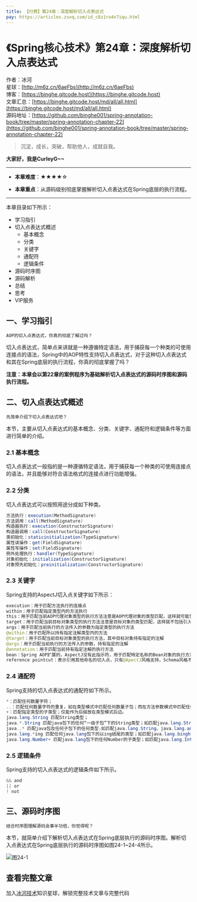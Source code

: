 ```yaml
---
title: 【付费】第24章：深度解析切入点表达式
pay: https://articles.zsxq.com/id_c8z1ro4n7iqu.html
---
```


# 《Spring核心技术》第24章：深度解析切入点表达式

作者：冰河
<br/>星球：[http://m6z.cn/6aeFbs](http://m6z.cn/6aeFbs)
<br/>博客：[https://binghe.gitcode.host](https://binghe.gitcode.host)
<br/>文章汇总：[https://binghe.gitcode.host/md/all/all.html](https://binghe.gitcode.host/md/all/all.html)
<br/>源码地址：[https://github.com/binghe001/spring-annotation-book/tree/master/spring-annotation-chapter-22](https://github.com/binghe001/spring-annotation-book/tree/master/spring-annotation-chapter-22)

> 沉淀，成长，突破，帮助他人，成就自我。

**大家好，我是CurleyG~~**

------

* **本章难度**：★★★★☆

* **本章重点**：从源码级别彻底掌握解析切入点表达式在Spring底层的执行流程。

------

本章目录如下所示：

* 学习指引
* 切入点表达式概述
  * 基本概念
  * 分类
  * 关键字
  * 通配符
  * 逻辑条件
* 源码时序图
* 源码解析
* 总结
* 思考
* VIP服务

## 一、学习指引

`AOP的切入点表达式，你真的彻底了解过吗？`

切入点表达式，简单点来讲就是一种遵循特定语法，用于捕获每一个种类的可使用连接点的语法，Spring中的AOP特性支持切入点表达式，对于这种切入点表达式和其在Spring底层的执行流程，你真的彻底掌握了吗？

**注意：本章会以第22章的案例程序为基础解析切入点表达式的源码时序图和源码执行流程。**

## 二、切入点表达式概述

`先简单介绍下切入点表达式吧？`

本节，主要从切入点表达式的基本概念、分类、关键字、通配符和逻辑条件等方面进行简单的介绍。

### 2.1 基本概念

切入点表达式一般指的是一种遵循特定语法，用于捕获每一个种类的可使用连接点的语法，并且能够对符合语法格式的连接点进行功能增强。

### 2.2 分类

切入点表达式可以按照用途分成如下种类。

```java
方法执行：execution(MethodSignature)
方法调用：call(MethodSignature)
构造器执行：execution(ConstructorSignature)
构造器调用：call(ConstructorSignature)
类初始化：staticinitialization(TypeSignature)
属性读操作：get(FieldSignature)
属性写操作：set(FieldSignature)
例外处理执行：handler(TypeSignature)
对象初始化：initialization(ConstructorSignature)
对象预先初始化：preinitialization(ConstructorSignature)
```

### 2.3 关键字

Spring支持的AspectJ切入点关键字如下所示：

```java
execution：用于匹配方法执行的连接点
within：用于匹配指定类型内的方法执行
this：用于匹配当前AOP代理对象类型的执行方法注意是AOP代理对象的类型匹配，这样就可能包括引入接口类型匹配
target：用于匹配当前目标对象类型的执行方法注意是目标对象的类型匹配，这样就不包括引入接口类型匹配
args：用于匹配当前执行的方法传入的参数为指定类型的执行方法
@within：用于匹配所以持有指定注解类型内的方法
@target：用于匹配当前目标对象类型的执行方法，其中目标对象持有指定的注解
@args：用于匹配当前执行的方法传入的参数，持有指定的注解
@annotation：用于匹配当前持有指定注解的执行方法
bean：Spring AOP扩展的，AspectJ没有此指示符，用于匹配特定名称的Bean对象的执行方法
reference pointcut：表示引用其他命名的切入点，只有@ApectJ风格支持，Schema风格不支持。
```

### 2.4 通配符

Spring支持的切入点表达式的通配符如下所示。

```java
*：匹配任何数量字符；
..：匹配任何数量字符的重复，如在类型模式中匹配任何数量子包；而在方法参数模式中匹配任何数量参数。
+：匹配指定类型的子类型；仅能作为后缀放在类型模式后边。
java.lang.String 匹配String类型；
java.*.String 匹配java包下的任何“一级子包”下的String类型；如匹配java.lang.String，但不匹配java.lang.ss.String
java..* 匹配java包及任何子包下的任何类型;如匹配java.lang.String、java.lang.annotation.Annotation
java.lang.*ing 匹配任何java.lang包下的以ing结尾的类型；如匹配java.lang.bingheing
java.lang.Number+ 匹配java.lang包下的任何Number的子类型；如匹配java.lang.Integer，也匹配java.math.BigInteger
```

### 2.5 逻辑条件

Spring支持的切入点表达式的逻辑条件如下所示。

```java
&& and
|| or
! not
```

## 三、源码时序图

`结合时序图理解源码会事半功倍，你觉得呢？`

本节，就简单介绍下解析切入点表达式在Spring底层执行的源码时序图。解析切入点表达式在Spring底层执行的源码时序图如图24-1~24-4所示。

![图24-1](https://binghe.gitcode.host/assets/images/frame/spring/ioc/spring-core-2023-03-21-001.png)


## 查看完整文章

加入[冰河技术](http://m6z.cn/6aeFbs)知识星球，解锁完整技术文章与完整代码

